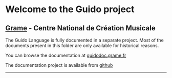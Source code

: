 Welcome to the Guido project
======================================================================

[Grame](http://www.grame.fr) - Centre National de Création Musicale
----------------------------------------------------------------------

The Guido Language is fully documented  in a separate project. 
Most of the documents present in this folder are only available for historical reasons.

You can browse the documentation at [guidodoc.grame.fr](https://guidodoc.grame.fr)

The documentation project is available from [github](https://github.com/grame-cncm/guidodoc)


----------------------------------------------------------------------
